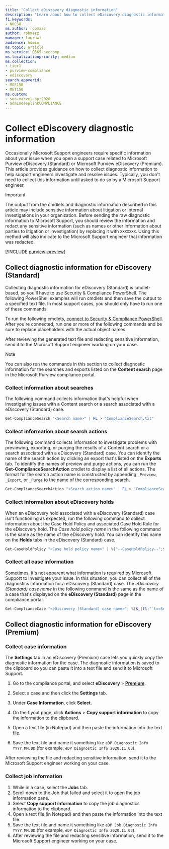 ```yaml
---
title: "Collect eDiscovery diagnostic information"
description: "Learn about how to collect eDiscovery diagnostic information for a Microsoft Support case."
f1.keywords:
- NOCSH
ms.author: robmazz
author: robmazz
manager: laurawi
audience: Admin
ms.topic: article
ms.service: O365-seccomp
ms.localizationpriority: medium
ms.collection:
- tier1
- purview-compliance
- ediscovery
search.appverid: 
- MOE150
- MET150
ms.custom:
- seo-marvel-apr2020
- admindeeplinkCOMPLIANCE
---
```


# Collect eDiscovery diagnostic information

Occasionally Microsoft Support engineers require specific information about your issue when you open a support case related to Microsoft Purview eDiscovery (Standard) or Microsoft Purview eDiscovery (Premium). This article provides guidance on how to collect diagnostic information to help support engineers investigate and resolve issues. Typically, you don't need to collect this information until asked to do so by a Microsoft Support engineer.

> [!IMPORTANT]
> The output from the cmdlets and diagnostic information described in this article may include sensitive information about litigation or internal investigations in your organization. Before sending the raw diagnostic information to Microsoft Support, you should review the information and redact any sensitive information (such as names or other information about parties to litigation or investigation) by replacing it with `XXXXXXX`. Using this method will also indicate to the Microsoft Support engineer that information was redacted.

[!INCLUDE [purview-preview](../includes/purview-preview.md)]

## Collect diagnostic information for eDiscovery (Standard)

Collecting diagnostic information for eDiscovery (Standard) is cmdlet-based, so you'll have to use Security & Compliance PowerShell. The following PowerShell examples will run cmdlets and then save the output to a specified text file. In most support cases, you should only have to run one of these commands.

To run the following cmdlets, [connect to Security & Compliance PowerShell</span>](/powershell/exchange/connect-to-scc-powershell). After you're connected, run one or more of the following commands and be sure to replace placeholders with the actual object names.

After reviewing the generated text file and redacting sensitive information, send it to the Microsoft Support engineer working on your case.

> [!NOTE]
> You can also run the commands in this section to collect diagnostic information for the searches and exports listed on the **Content search** page in the Microsoft Purview compliance portal.

### Collect information about searches

The following command collects information that's helpful when investigating issues with a Content search or a search associated with a eDiscovery (Standard) case.

```powershell
Get-ComplianceSearch "<Search name>" | FL > "ComplianceSearch.txt"
```

### Collect information about search actions

The following command collects information to investigate problems with previewing, exporting, or purging the results of a Content search or a search associated with a eDiscovery (Standard) case. You can identify the name of the search action by clicking an export that's listed on the **Exports** tab. To identify the names of preview and purge actions, you can run the **Get-ComplianceSearchAction** cmdlet to display a list of all actions. The format for the search action name is constructed by appending `_Preview`, `_Export`, or `_Purge` to the name of the corresponding search.

```powershell
Get-ComplianceSearchAction "<Search action name>" | FL > "ComplianceSearchAction.txt"
```

### Collect information about eDiscovery holds

When an eDiscovery hold associated with a eDiscovery (Standard) case isn't functioning as expected, run the following command to collect information about the Case Hold Policy and associated Case Hold Rule for the eDiscovery hold. The *Case hold policy name* in the following command is the same as the name of the eDiscovery hold. You can identify this name on the **Holds** tabs in the eDiscovery (Standard) case.

```powershell
Get-CaseHoldPolicy "<Case hold policy name>" | %{"--CaseHoldPolicy--";$_|FL;"--CaseHoldRule--";Get-CaseHoldRule -Policy $_.Name | FL} > "eDiscoveryCaseHold.txt"
```

### Collect all case information

Sometimes, it's not apparent what information is required by Microsoft Support to investigate your issue. In this situation, you can collect all of the diagnostics information for a eDiscovery (Standard) case. The *eDiscovery (Standard) case name* in the following command is the same as the name of a case that's displayed on the **eDiscovery (Standard)** page in the compliance portal.

```powershell
Get-ComplianceCase "<eDiscovery (Standard) case name>"| %{$_|fl;"`t==Searches==";Get-ComplianceSearch -Case $_.Name | FL;"`t==Search Actions==";Get-ComplianceSearchAction -Case $_.Name |FL;"`t==Holds==";Get-CaseHoldPolicy -Case $_.Name | %{$_|FL;"`t`t ==$($_.Name) Rules==";Get-CaseHoldRule -Policy $_.Name | FL}} > "eDiscoveryCase.txt"
```

## Collect diagnostic information for eDiscovery (Premium)

### Collect case information

The **Settings** tab in an eDiscovery (Premium) case lets you quickly copy the diagnostic information for the case. The diagnostic information is saved to the clipboard so you can paste it into a text file and send it to Microsoft Support.

1. Go to the compliance portal, and select **eDiscovery** > <a href="https://go.microsoft.com/fwlink/p/?linkid=2174006" target="_blank">**Premium**</a>.

2. Select a case and then click the **Settings** tab.

3. Under **Case Information**, click **Select**.

4. On the flyout page, click **Actions** > **Copy support information** to copy the information to the clipboard.

5. Open a text file (in Notepad) and then paste the information into the text file.

6. Save the text file and name it something like `eDP Diagnostic Info YYYY.MM.DD` (for example, `eDP Diagnostic Info 2020.11.03`).

After reviewing the file and redacting sensitive information, send it to the Microsoft Support engineer working on your case.

### Collect job information

1. While in a case, select the **Jobs** tab. 
2. Scroll down to the Job that failed and select it to open the job information pane.
3. Select **Copy support information** to copy the job diagnostics information to the clipboard.
4. Open a text file (in Notepad) and then paste the information into the text file.
5. Save the text file and name it something like `eDP Job Diagnostic Info YYYY.MM.DD` (for example, `eDP Diagnostic Info 2020.11.03`).
6. After reviewing the file and redacting sensitive information, send it to the Microsoft Support engineer working on your case.

